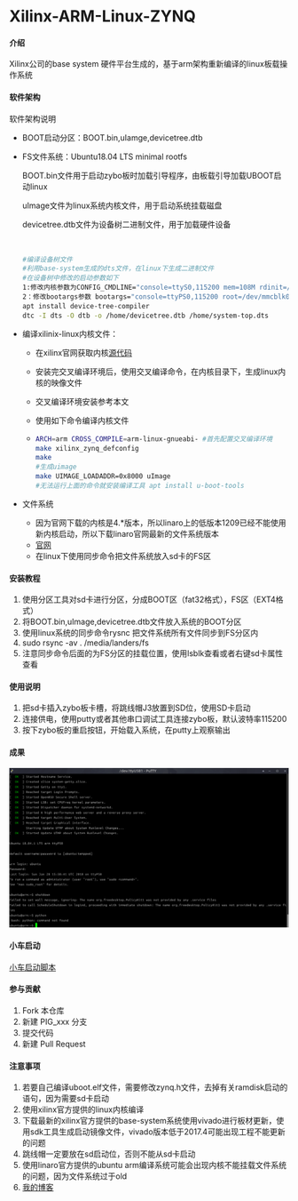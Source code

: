 # Xilinx-ARM-Linux-ZYNQ

#### 介绍
Xilinx公司的base system 硬件平台生成的，基于arm架构重新编译的linux板载操作系统

#### 软件架构
软件架构说明

- BOOT启动分区：BOOT.bin,uIamge,devicetree.dtb


- FS文件系统：Ubuntu18.04 LTS minimal rootfs

  BOOT.bin文件用于启动zybo板时加载引导程序，由板载引导加载UBOOT启动linux

  uImage文件为linux系统内核文件，用于启动系统挂载磁盘

  devicetree.dtb文件为设备树二进制文件，用于加载硬件设备

  ​	

  ```bash
  #编译设备树文件
  #利用base-system生成的dts文件，在linux下生成二进制文件
  #在设备树中修改的启动参数如下
  1:修改内核参数为CONFIG_CMDLINE="console=ttyS0,115200 mem=108M rdinit=/linuxrc root=/dev/mtdblock2"
  2：修改bootargs参数 bootargs="console=ttyPS0,115200 root=/dev/mmcblk0p2 rw earlyprintk rootfstyle=ext4 rootwait devtmpfs.mount=1";
  apt install device-tree-compiler
  dtc -I dts -O dtb -o /home/devicetree.dtb /home/system-top.dts
  ```

  

- 编译xilinix-linux内核文件：

  - 在xilinx官网获取内核[源代码](https://github.com/xilinx/linux-xlnx)

  - 安装完交叉编译环境后，使用交叉编译命令，在内核目录下，生成linux内核的映像文件

  - 交叉编译环境安装参考本文

  - 使用如下命令编译内核文件

  - ```bash
    ARCH=arm CROSS_COMPILE=arm-linux-gnueabi- #首先配置交叉编译环境
    make xilinx_zynq_defconfig
    make
    #生成uimage
    make UIMAGE_LOADADDR=0x8000 uImage
    #无法运行上面的命令就安装编译工具 apt install u-boot-tools
    
    ```

- 文件系统

  - 因为官网下载的内核是4.*版本，所以linaro上的低版本1209已经不能使用新内核启动，所以下载linaro官网最新的文件系统版本
  - [官网](https://www.linaro.org/downloads/)
  - 在linux下使用同步命令把文件系统放入sd卡的FS区




#### 安装教程

1. 使用分区工具对sd卡进行分区，分成BOOT区（fat32格式），FS区（EXT4格式）
2. 将BOOT.bin,uImage,devicetree.dtb文件放入系统的BOOT分区
3. 使用linux系统的同步命令rysnc 把文件系统所有文件同步到FS分区内
4. sudo rsync -av . /media/landers/fs
5. 注意同步命令后面的为FS分区的挂载位置，使用lsblk查看或者右键sd卡属性查看

#### 使用说明

1. 把sd卡插入zybo板卡槽，将跳线帽J3放置到SD位，使用SD卡启动
2. 连接供电，使用putty或者其他串口调试工具连接zybo板，默认波特率115200
3. 按下zybo板的重启按钮，开始载入系统，在putty上观察输出

#### 成果

![1.png](./zybo.png)

#### 小车启动

[小车启动脚本](./zynq-car/)

#### 参与贡献

1. Fork 本仓库
2. 新建 PIG_xxx 分支
3. 提交代码
4. 新建 Pull Request


#### 注意事项

1. 若要自己编译uboot.elf文件，需要修改zynq.h文件，去掉有关ramdisk启动的语句，因为需要sd卡启动
2. 使用xilinx官方提供的linux内核编译
3. 下载最新的xilinx官方提供的base-system系统使用vivado进行板材更新，使用sdk工具生成启动镜像文件，vivado版本低于2017.4可能出现工程不能更新的问题
4. 跳线帽一定要放在sd启动位，否则不能从sd卡启动
5. 使用linaro官方提供的ubuntu arm编译系统可能会出现内核不能挂载文件系统的问题，因为文件系统过于old
6. [我的博客](https://landers1037.top)

